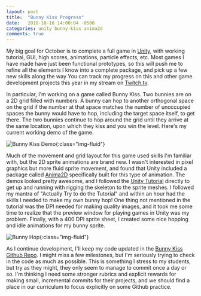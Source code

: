 ```yaml
---
layout: post
title:  "Bunny Kiss Progress"
date:   2018-10-16 14:00:04 -0500
categories: unity bunny-kiss anima2d
comments: true
---
```


My big goal for October is to complete a full game in [Unity](http://unity3d.com),
with working tutorial, GUI, high scores, animations, particle effects, etc. Most games I
have made have just been functional prototypes, so this will push me to refine all 
the elements I know into a complete package, and pick up a few new skills along the way
You can track my progress on this and other game
development projects this year in my stream on [Twitch.tv](https://www.twitch.tv/goadrich).

In particular, I'm working on a game called Bunny Kiss. Two bunnies are on a 2D grid
filled with numbers. A bunny can hop to another orthogonal space on the grid if the 
number at that space matches the number of unoccupied spaces the bunny would have to hop,
including the target space itself, to get there. The two bunnies continue to hop around 
the grid until they arrive at the same location, upon which they kiss and you win the level. 
Here's my current working demo of the game.

![Bunny Kiss Demo]({{site.url}}/assets/games/bunny-kiss-demo.gif){:class="img-fluid"}

Much of the movement and grid layout for this game used skills I'm familiar with, but 
the 2D sprite animations are brand new. I wasn't interested in pixel graphics but more
fluid sprite movement, and found that Unity included a package called 
[Anima2D](https://assetstore.unity.com/packages/essentials/unity-anima2d-79840)
specifically built for this type of animation. The demos looked pretty awesome,
and I followed the 
[Unity Tutorial](https://unity3d.com/learn/tutorials/topics/animation/overview-and-goals?playlist=17099)
directly to get up and running with rigging the skeleton to the sprite meshes. I followed
my mantra of "Actually Try to do the Tutorial" and within an hour had the skills I needed to 
make my own bunny hop! One thing not mentioned in the tutorial was the DPI needed for making 
quality images, and it took me some time to realize that the preview window for playing 
games in Unity was my problem. Finally, with a 400 DPI sprite sheet, I created some nice
hopping and idle animations for my bunny sprite.

![Bunny Hop]({{site.url}}/assets/games/bunny-hop.gif){:class="img-fluid"}

As I continue development, I'll keep my code updated in the
[Bunny Kiss Github Repo](https://github.com/mgoadric/Bunny-Kiss). I might miss a few
milestones, but I'm seriously trying to check in the code as much as possible. This is 
something I stress to my students, but try as they might, they only seem to manage to commit
once a day or so. I'm thinking I need some stronger rubrics and explicit rewards for 
making small, incremental commits for their projects, and we should find a place in 
our curriculum to focus explicitly on some Github practice.